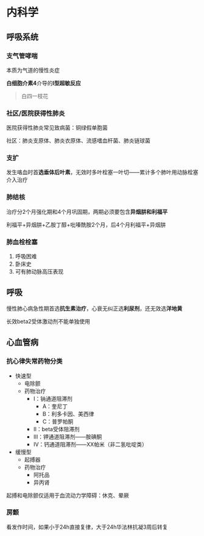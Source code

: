 # 内科学

## 呼吸系统

### 支气管哮喘

本质为气道的慢性炎症

**白细胞介素4**介导的**I型超敏反应**

> 白四一枝花

### 社区/医院获得性肺炎

医院获得性肺炎常见致病菌：铜绿假单胞菌

社区：肺炎支原体、肺炎衣原体、流感嗜血杆菌、肺炎链球菌

### 支扩

发生咯血时首**选垂体后叶素**，无效时多叶栓塞一叶切——累计多个肺叶用动脉栓塞介入治疗

### 肺结核

治疗分2个月强化期和4个月巩固期，两期必须要包含**异烟肼和利福平**

利福平+异烟肼+乙胺丁醇+吡嗪酰胺2个月，后4个月利福平+异烟肼

### 肺血栓栓塞

1. 呼吸困难
1. 卧床史
1. 可有肺动脉高压表现

## 呼吸

慢性肺心病急性期首选**抗生素治疗**，心衰无纠正选**利尿剂**，还无效选**洋地黄**

长效beta2受体激动剂不能单独使用

## 心血管病

### 抗心律失常药物分类

- 快速型
    - 电除颤
    - 药物治疗
        - I：钠通道阻滞剂
            - A：奎尼丁
            - B：利多卡因、美西律
            - C：普罗帕酮
        - II：beta受体阻滞剂
        - III：钾通道阻滞剂——胺碘酮
        - IV：钙通道阻滞剂——XX帕米（非二氢吡啶类）
- 缓慢型
    - 起搏器
    - 药物治疗
        - 阿托品
        - 异丙肾

起搏和电除颤仅适用于血流动力学障碍：休克、晕厥

### 房颤

看发作时间，如果小于24h直接复律，大于24h华法林抗凝3周后转复